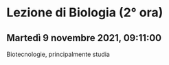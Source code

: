 # Lezione di Biologia (2° ora)
## Martedì 9 novembre 2021, 09:11:00


Biotecnologie, principalmente studia
<!--stackedit_data:
eyJoaXN0b3J5IjpbLTEzMDc1NjY4MV19
-->